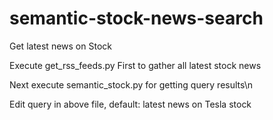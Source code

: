 # semantic-stock-news-search
Get latest news on Stock

Execute get_rss_feeds.py First to gather all latest stock news


Next execute semantic_stock.py for getting query results\n

Edit query in above file, default: latest news on Tesla stock
